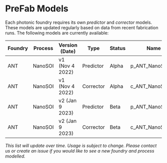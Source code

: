 # PreFab Models

Each photonic foundry requires its own *predictor* and *corrector* models. These models are updated regularly based on data from recent fabrication runs. The following models are currently available:

| Foundry | Process | Version (Date) | Type | Status | Name | Usage|
| --- | ------- | --------------- | --------- | ----- | ---------------- | ---|
| ANT | NanoSOI | v1 (Nov 4 2022) | Predictor | Alpha | p_ANT_NanoSOI_v1 | Open |
| ANT | NanoSOI | v1 (Nov 4 2022) | Corrector | Alpha | c_ANT_NanoSOI_v1 | Open |
| ANT | NanoSOI | v2 (Jan 9 2023) | Predictor | Beta | p_ANT_NanoSOI_v2 | Open |
| ANT | NanoSOI | v2 (Jan 9 2023) | Corrector | Beta | c_ANT_NanoSOI_v2 | Open |

*This list will update over time. Usage is subject to change. Please contact us or create an issue if you would like to see a new foundry and process modelled.*
